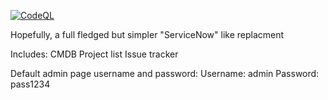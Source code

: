 [![CodeQL](https://github.com/drakeg/tickets/actions/workflows/codeql.yml/badge.svg)](https://github.com/drakeg/tickets/actions/workflows/codeql.yml)

Hopefully, a full fledged but simpler "ServiceNow" like replacment

Includes:
CMDB
Project list
Issue tracker

Default admin page username and password:
Username: admin
Password: pass1234
